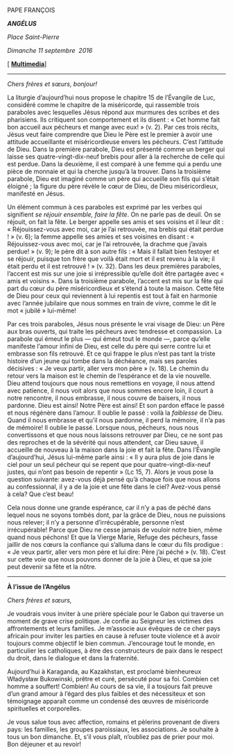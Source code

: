 PAPE FRANÇOIS

***ANGÉLUS***

*Place Saint-Pierre*

*Dimanche 11 septembre  2016*

\[ **[Multimedia](http://w2.vatican.va/content/francesco/fr/events/event.dir.html/content/vaticanevents/fr/2016/9/11/angelus.html)**\]

* * *

*Chers frères et sœurs, bonjour!*

La liturgie d’aujourd’hui nous propose le chapitre 15 de l’Évangile de Luc, considéré comme le chapitre de la miséricorde, qui rassemble trois paraboles avec lesquelles Jésus répond aux murmures des scribes et des pharisiens. Ils critiquent son comportement et ils disent : « Cet homme fait bon accueil aux pécheurs et mange avec eux! » (v. 2). Par ces trois récits, Jésus veut faire comprendre que Dieu le Père est le premier à avoir une attitude accueillante et miséricordieuse envers les pécheurs. C’est l’attitude de Dieu. Dans la première parabole, Dieu est présenté comme un berger qui laisse ses quatre-vingt-dix-neuf brebis pour aller à la recherche de celle qui est perdue. Dans la deuxième, il est comparé à une femme qui a perdu une pièce de monnaie et qui la cherche jusqu’à la trouver. Dans la troisième parabole, Dieu est imaginé comme un père qui accueille son fils qui s’était éloigné ; la figure du père révèle le cœur de Dieu, de Dieu miséricordieux, manifesté en Jésus.

Un élément commun à ces paraboles est exprimé par les verbes qui signifient *se réjouir ensemble, faire la fête*. On ne parle pas de deuil. On se réjouit, on fait la fête. Le berger appelle ses amis et ses voisins et il leur dit : « Réjouissez-vous avec moi, car je l’ai retrouvée, ma brebis qui était perdue ! » (v. 6); la femme appelle ses amies et ses voisines en disant : « Réjouissez-vous avec moi, car je l’ai retrouvée, la drachme que j’avais perdue! » (v. 9); le père dit à son autre fils : « Mais il fallait bien festoyer et se réjouir, puisque ton frère que voilà était mort et il est revenu à la vie; il était perdu et il est retrouvé ! » (v. 32). Dans les deux premières paraboles, l’accent est mis sur une joie si irrépressible qu’elle doit être partagée avec « amis et voisins ». Dans la troisième parabole, l’accent est mis sur la fête qui part du cœur du père miséricordieux et s’étend à toute la maison. Cette fête de Dieu pour ceux qui reviennent à lui repentis est tout à fait en harmonie avec l’année jubilaire que nous sommes en train de vivre, comme le dit le mot « jubilé » lui-même!

Par ces trois paraboles, Jésus nous présente le vrai visage de Dieu: un Père aux bras ouverts, qui traite les pécheurs avec tendresse et compassion. La parabole qui émeut le plus — qui émeut tout le monde —, parce qu’elle manifeste l’amour infini de Dieu, est celle du père qui serre contre lui et embrasse son fils retrouvé. Et ce qui frappe le plus n’est pas tant la triste histoire d’un jeune qui tombe dans la déchéance, mais ses paroles décisives : « Je veux partir, aller vers mon père » (v. 18). Le chemin du retour vers la maison est le chemin de l’espérance et de la vie nouvelle. Dieu attend toujours que nous nous remettions en voyage, il nous attend avec patience, il nous voit alors que nous sommes encore loin, il court à notre rencontre, il nous embrasse, il nous couvre de baisers, il nous pardonne. Dieu est ainsi! Notre Père est ainsi! Et son pardon efface le passé et nous régénère dans l’amour. Il oublie le passé : voilà la *faiblesse* de Dieu. Quand il nous embrasse et qu’il nous pardonne, il perd la mémoire, il n’a pas de mémoire! Il oublie le passé. Lorsque nous, pécheurs, nous nous convertissons et que nous nous laissons retrouver par Dieu, ce ne sont pas des reproches et de la sévérité qui nous attendent, car Dieu sauve, il accueille de nouveau à la maison dans la joie et fait la fête. Dans l’Évangile d’aujourd’hui, Jésus lui-même parle ainsi : « Il y aura plus de joie dans le ciel pour un seul pécheur qui se repent que pour quatre-vingt-dix-neuf justes, qui n’ont pas besoin de repentir » (Lc 15, 7). Alors je vous pose la question suivante: avez-vous déjà pensé qu’à chaque fois que nous allons au confessionnal, il y a de la joie et une fête dans le ciel? Avez-vous pensé à cela? Que c’est beau!

Cela nous donne une grande espérance, car il n’y a pas de péché dans lequel nous ne soyons tombés dont, par la grâce de Dieu, nous ne puissions nous relever; il n’y a personne d’irrécupérable, personne n’est irrécupérable! Parce que Dieu ne cesse jamais de vouloir notre bien, même quand nous péchons! Et que la Vierge Marie, Refuge des pécheurs, fasse jaillir de nos cœurs la confiance qui s’alluma dans le cœur du fils prodigue : « Je veux partir, aller vers mon père et lui dire: Père j’ai péché » (v. 18). C’est sur cette voie que nous pouvons donner de la joie à Dieu, et que sa joie peut devenir sa fête et la nôtre.

* * *

**À l’issue de l’Angélus**

*Chers frères et sœurs,*

Je voudrais vous inviter à une prière spéciale pour le Gabon qui traverse un moment de grave crise politique. Je confie au Seigneur les victimes des affrontements et leurs familles. Je m’associe aux évêques de ce cher pays africain pour inviter les parties en cause à refuser toute violence et à avoir toujours comme objectif le bien commun. J’encourage tout le monde, en particulier les catholiques, à être des constructeurs de paix dans le respect du droit, dans le dialogue et dans la fraternité.

Aujourd’hui à Karaganda, au Kazakhstan, est proclamé bienheureux Władysław Bukowinski, prêtre et curé, persécuté pour sa foi. Combien cet homme a souffert! Combien! Au cours de sa vie, il a toujours fait preuve d’un grand amour à l’égard des plus faibles et des nécessiteux et son témoignage apparaît comme un condensé des œuvres de miséricorde spirituelles et corporelles.

Je vous salue tous avec affection, romains et pèlerins provenant de divers pays: les familles, les groupes paroissiaux, les associations. Je souhaite à tous un bon dimanche. Et, s’il vous plaît, n’oubliez pas de prier pour moi. Bon déjeuner et au revoir!